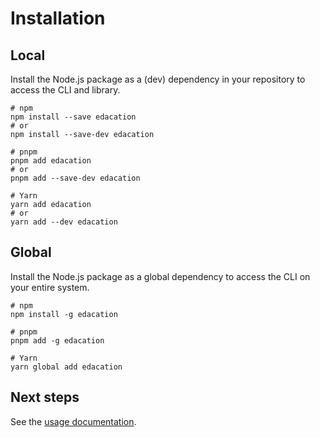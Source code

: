 # Installation

## Local
Install the Node.js package as a (dev) dependency in your repository to access the CLI and library.

```shell
# npm
npm install --save edacation
# or
npm install --save-dev edacation

# pnpm
pnpm add edacation
# or
pnpm add --save-dev edacation

# Yarn
yarn add edacation
# or
yarn add --dev edacation
```

## Global
Install the Node.js package as a global dependency to access the CLI on your entire system.

```shell
# npm
npm install -g edacation

# pnpm
pnpm add -g edacation

# Yarn
yarn global add edacation
```

## Next steps
See the [usage documentation](usage.md).
